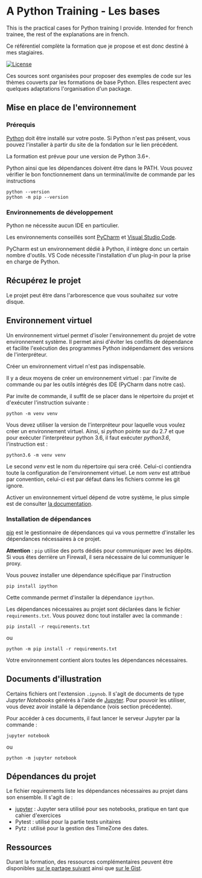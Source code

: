# A Python Training - Les bases

This is the practical cases for Python training I provide. Intended for french trainee, the rest of the explanations
are in french.

Ce référentiel complète la formation que je propose et est donc destiné à mes stagiaires. 

[![License](https://img.shields.io/github/license/darko-itpro/training-python.svg?style=plastic)](https://github.com/darko-itpro/training-python/blob/master/LICENSE)

Ces sources sont organisées pour proposer des exemples de code sur les thèmes couverts par les formations de base
Python. Elles respectent avec quelques adaptations l'organisation d'un package.

## Mise en place de l'environnement

### Prérequis
[Python](https://www.python.org) doit être installé sur votre poste. Si Python n'est pas présent,
vous pouvez l'installer à partir du site de la fondation sur le lien précédent.

La formation est prévue pour une version de Python 3.6+.

Python ainsi que les dépendances doivent être dans le PATH. Vous pouvez vérifier le bon
fonctionnement dans un terminal/invite de commande par les instructions

```
python --version
python -m pip --version
```

### Environnements de développement
Python ne nécessite aucun IDE en particulier.

Les environnements conseillés sont [PyCharm](https://www.jetbrains.com/fr-fr/pycharm/)
et [Visual Studio Code](https://code.visualstudio.com/).

PyCharm est un environnement dédié à Python, il intègre donc un certain nombre d'outils. VS Code
nécessite l'installation d'un plug-in pour la prise en charge de Python.

## Récupérez le projet
Le projet peut être dans l'arborescence que vous souhaitez sur votre disque.

## Environnement virtuel
Un environnement virtuel permet d'isoler l'environnement du projet de votre environnement système. Il permet ainsi
d'éviter les conflits de dépendance et facilite l'exécution des programmes Python indépendament des versions de
l'interpréteur.

Créer un environnement virtuel n'est pas indispensable.

Il y a deux moyens de créer un environnement virtuel : par l'invite de commande ou par les outils intégrés des IDE
(PyCharm dans notre cas).

Par invite de commande, il suffit de se placer dans le répertoire du projet et d'exécuter l'instruction suivante :
```
python -m venv venv
```

Vous devez utiliser la version de l'interpréteur pour laquelle vous voulez créer un environnement virtuel. Ainsi, si
*python* pointe sur du 2.7 et que pour exécuter l'interpréteur python 3.6, il faut exécuter *python3.6*, l'instruction
est :
```
python3.6 -m venv venv
```

Le second *venv* est le nom du répertoire qui sera créé. Celui-ci contiendra toute la configuration de l'environnement
virtuel. Le nom *venv* est attribué par convention, celui-ci est par défaut dans les fichiers comme les git ignore.

Activer un environnement virtuel dépend de votre système, le plus simple est de consulter
[la documentation](https://docs.python.org/fr/3/library/venv.html).

### Installation de dépendances
[pip](https://pypi.python.org/pypi/pip) est le gestionnaire de dépendances qui va vous permettre
d'installer les dépendances nécessaires à ce projet.

**Attention** : `pip` utilise des ports dédiés pour communiquer avec les dépôts. Si vous êtes
derrière un Firewall, il sera nécessaire de lui communiquer le proxy.

Vous pouvez installer une dépendance spécifique par l'instruction

```shell
pip install ipython
```

Cette commande permet d'installer la dépendance `ipython`.

Les dépendances nécessaires au projet sont déclarées dans le fichier `requirements.txt`. Vous pouvez
donc tout installer avec la commande :

```shell
pip install -r requirements.txt
```
ou
```
python -m pip install -r requirements.txt
```

Votre environnement contient alors toutes les dépendances nécessaires.
 
## Documents d'illustration

Certains fichiers ont l'extension `.ipynob`. Il s'agit de documents de type *Jupyter Notebooks*
générés à l'aide de [Jupyter](http://jupyter.org/). Pour pouvoir les utiliser, vous devez avoir
installé la dépendance (vois section précédente).
 
Pour accéder à ces documents, il faut lancer le serveur Jupyter par la commande :

```
jupyter notebook
```
ou
```
python -m jupyter notebook
```

## Dépendances du projet
Le fichier requirements liste les dépendances nécessaires au projet dans son
ensemble. Il s'agit de :
 * [jupyter](https://jupyter.org/) : Jupyter sera utilisé pour ses notebooks,
 pratique en tant que cahier d'exercices
 * Pytest : utilisé pour la partie tests unitaires
 * Pytz : utilisé pour la gestion des TimeZone des dates.
 
## Ressources

Durant la formation, des ressources complémentaires peuvent être disponibles
[sur le partage suivant](https://goo.gl/lRyzMZ) ainsi que [sur le Gist](https://gist.github.com/darko-itpro/ea20f35269e745f5586ceb8f6d6008fc).
